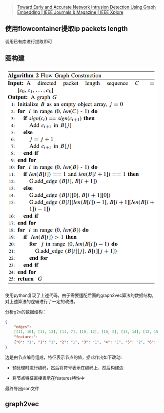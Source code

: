 > [Toward Early and Accurate Network Intrusion Detection Using Graph Embedding | IEEE Journals & Magazine | IEEE Xplore](https://ieeexplore.ieee.org/document/10262084/references)

## 使用flowcontainer提取ip packets length

调用已有库进行提取即可

## 图构建

![image-20231106182039890](img/1.png)

使用python复现了上述代码，由于需要适配后面的graph2vec算法的数据结构，对上述算法的逻辑进行了一定的改进。

分析g2v的数据结构：

```json
{
    "edges": 
    [[11, 10], [11, 13], [11, 7], [10, 12], [10, 5], [13, 14], [12, 15], [15, 14], [14, 9], [17, 19], [17, 8], [16, 8], [16, 6], [16, 18], [19, 20], [19, 4], [1, 7], [0, 7], [3, 9], [2, 9], [5, 6]], 
    "features": 
    {"0": "1", "1": "1", "2": "1", "3": "1", "4": "1", "5": "2", "6": "2", "7": "2", "8": "2", "9": "2", "10": "3", "11": "3", "12": "3", "13": "3", "14": "3", "15": "3", "16": "3", "17": "3", "18": "3", "19": "3", "20": "3"}
}
```

边是由节点编号组成，特征表示节点的值，据此作出如下改动:

* 预处理时进行编码，然后将符号表示在编码上，然后构建边

* 将节点特征直接表示在features特性中

最终导出json文件

## graph2vec



